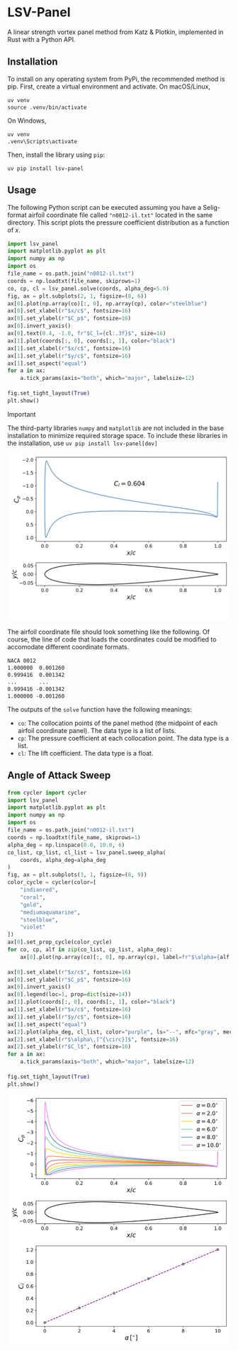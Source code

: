 # LSV-Panel

A linear strength vortex panel method from Katz & Plotkin, implemented in 
Rust with a Python API.

## Installation

To install on any operating system from PyPi, the recommended method is pip.
First, create a virtual environment and activate. On macOS/Linux,

```shell
uv venv
source .venv/bin/activate
```

On Windows,

```shell
uv venv
.venv\Scripts\activate
```

Then, install the library using `pip`:

```shell
uv pip install lsv-panel
```

## Usage

The following Python script can be executed assuming you have a Selig-format
airfoil coordinate file called `"n0012-il.txt"` located in the same 
directory. This script plots the pressure coefficient distribution as a 
function of $x$.

```python
import lsv_panel
import matplotlib.pyplot as plt
import numpy as np
import os
file_name = os.path.join("n0012-il.txt")
coords = np.loadtxt(file_name, skiprows=1)
co, cp, cl = lsv_panel.solve(coords, alpha_deg=5.0)
fig, ax = plt.subplots(2, 1, figsize=(8, 6))
ax[0].plot(np.array(co)[:, 0], np.array(cp), color="steelblue")
ax[0].set_xlabel(r"$x/c$", fontsize=16)
ax[0].set_ylabel(r"$C_p$", fontsize=16)
ax[0].invert_yaxis()
ax[0].text(0.4, -1.0, fr"$C_l={cl:.3f}$", size=16)
ax[1].plot(coords[:, 0], coords[:, 1], color="black")
ax[1].set_xlabel(r"$x/c$", fontsize=16)
ax[1].set_ylabel(r"$y/c$", fontsize=16)
ax[1].set_aspect("equal")
for a in ax:
    a.tick_params(axis="both", which="major", labelsize=12)

fig.set_tight_layout(True)
plt.show()
```

> [!IMPORTANT]
> The third-party libraries `numpy` and `matplotlib` are not included
  in the base installation to minimize required storage space. To
  include these libraries in the installation, use
  `uv pip install lsv-panel[dev]`

![image](images/n0012_5deg.svg)

The airfoil coordinate file should look something like the following. Of
course, the line of code that loads the coordinates could be modified
to accomodate different coordinate formats.

```text
NACA 0012
1.000000  0.001260
0.999416  0.001342
...       ...
0.999416 -0.001342
1.000000 -0.001260
```

The outputs of the `solve` function have the following meanings:

- `co`: The collocation points of the panel method (the midpoint of
  each airfoil coordinate panel). The data type is a list of lists.
- `cp`: The pressure coefficient at each collocation point.
  The data type is a list.
- `cl`: The lift coefficient. The data type is a float.

## Angle of Attack Sweep

```python
from cycler import cycler
import lsv_panel
import matplotlib.pyplot as plt
import numpy as np
import os
file_name = os.path.join("n0012-il.txt")
coords = np.loadtxt(file_name, skiprows=1)
alpha_deg = np.linspace(0.0, 10.0, 6)
co_list, cp_list, cl_list = lsv_panel.sweep_alpha(
    coords, alpha_deg=alpha_deg
)
fig, ax = plt.subplots(3, 1, figsize=(8, 9))
color_cycle = cycler(color=[
    "indianred", 
    "coral", 
    "gold", 
    "mediumaquamarine", 
    "steelblue", 
    "violet"
])
ax[0].set_prop_cycle(color_cycle)
for co, cp, alf in zip(co_list, cp_list, alpha_deg):
    ax[0].plot(np.array(co)[:, 0], np.array(cp), label=fr"$\alpha={alf:.1f}^{{\circ}}$")

ax[0].set_xlabel(r"$x/c$", fontsize=16)
ax[0].set_ylabel(r"$C_p$", fontsize=16)
ax[0].invert_yaxis()
ax[0].legend(loc=1, prop=dict(size=14))
ax[1].plot(coords[:, 0], coords[:, 1], color="black")
ax[1].set_xlabel(r"$x/c$", fontsize=16)
ax[1].set_ylabel(r"$y/c$", fontsize=16)
ax[1].set_aspect("equal")
ax[2].plot(alpha_deg, cl_list, color="purple", ls="--", mfc="gray", mec="gray", marker="o")
ax[2].set_xlabel(r"$\alpha\,[^{\circ}]$", fontsize=16)
ax[2].set_ylabel(r"$C_l$", fontsize=16)
for a in ax:
    a.tick_params(axis="both", which="major", labelsize=12)

fig.set_tight_layout(True)
plt.show()
```

![image](images/n0012_sweep.svg)

